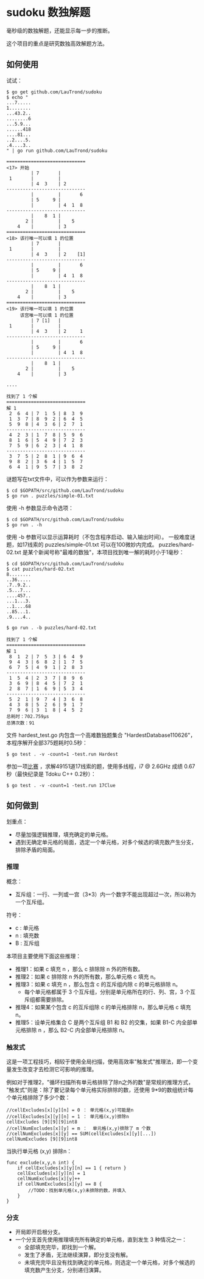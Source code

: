 # sudoku 数独解题

毫秒级的数独解题，还能显示每一步的推断。

这个项目的重点是研究数独高效解题方法。

## 如何使用 ##

试试：

    $ go get github.com/LauTrond/sudoku
    $ echo "
    ...7.....
    1........
    ...43.2..
    ........6
    ...5.9...
    ......418
    ....81...
    ..2....5.
    .4....3..
    " | go run github.com/LauTrond/sudoku
    
    =============================
    <17> 开始
             | 7       |         
     1       |         |         
             | 4  3    | 2       
    -----------------------------
             |         |       6 
             | 5     9 |         
             |         | 4  1  8 
    -----------------------------
             |    8  1 |         
           2 |         |    5    
        4    |         | 3       
    =============================
    <18> 该行唯一可以填 1 的位置
             | 7       |         
     1       |         |         
             | 4  3    | 2    [1]
    -----------------------------
             |         |       6 
             | 5     9 |         
             |         | 4  1  8 
    -----------------------------
             |    8  1 |         
           2 |         |    5    
        4    |         | 3       
    =============================
    <19> 该行唯一可以填 1 的位置
         该宫唯一可以填 1 的位置
             | 7 [1]   |         
     1       |         |         
             | 4  3    | 2     1 
    -----------------------------
             |         |       6 
             | 5     9 |         
             |         | 4  1  8 
    -----------------------------
             |    8  1 |         
           2 |         |    5    
        4    |         | 3       

    ....
    
    找到了 1 个解
    =============================
    解 1
     2  6  4 | 7  1  5 | 8  3  9 
     1  3  7 | 8  9  2 | 6  4  5 
     5  9  8 | 4  3  6 | 2  7  1 
    -----------------------------
     4  2  3 | 1  7  8 | 5  9  6 
     8  1  6 | 5  4  9 | 7  2  3 
     7  5  9 | 6  2  3 | 4  1  8 
    -----------------------------
     3  7  5 | 2  8  1 | 9  6  4 
     9  8  2 | 3  6  4 | 1  5  7 
     6  4  1 | 9  5  7 | 3  8  2 

谜题写在txt文件中，可以作为参数来运行：

    $ cd $GOPATH/src/github.com/LauTrond/sudoku
    $ go run . puzzles/simple-01.txt

使用 -h 参数显示命令选项：

    $ cd $GOPATH/src/github.com/LauTrond/sudoku
    $ go run . -h

使用 -b 参数可以显示运算耗时（不包含程序启动、输入输出时间）。
一般难度谜题，如17线索的 puzzles/simple-01.txt 可以在100微妙内完成。
puzzles/hard-02.txt 是某个新闻号称"最难的数独"，本项目找到唯一解的耗时小于1毫秒：

    $ cd $GOPATH/src/github.com/LauTrond/sudoku
    $ cat puzzles/hard-02.txt
    8........
    ..36.....
    .7..9.2..
    .5...7...
    ....457..
    ...1...3.
    ..1....68
    ..85...1.
    .9....4..
    
    $ go run . -b puzzles/hard-02.txt
      
    找到了 1 个解
    =============================
    解 1
     8  1  2 | 7  5  3 | 6  4  9 
     9  4  3 | 6  8  2 | 1  7  5 
     6  7  5 | 4  9  1 | 2  8  3 
    -----------------------------
     1  5  4 | 2  3  7 | 8  9  6 
     3  6  9 | 8  4  5 | 7  2  1 
     2  8  7 | 1  6  9 | 5  3  4 
    -----------------------------
     5  2  1 | 9  7  4 | 3  6  8 
     4  3  8 | 5  2  6 | 9  1  7 
     7  9  6 | 3  1  8 | 4  5  2 
    总耗时：702.759µs
    总猜次数：91

文件 hardest_test.go 内包含一个高难数独题集合 "HardestDatabase110626"，本程序解开全部375题耗时0.5秒：

    $ go test . -v -count=1 -test.run Hardest

参加一项[比赛](https://codegolf.stackexchange.com/questions/190727/the-fastest-sudoku-solver) 
，求解49151道17线索的题，使用多线程，i7 @ 2.6GHz 成绩 0.67 秒（最快纪录是 Tdoku C++ 0.2秒）：

    $ go test . -v -count=1 -test.run 17Clue

## 如何做到 ##

划重点：

- 尽量加强逻辑推理，填充确定的单元格。
- 遇到无确定单元格的局面，选定一个单元格，对多个候选的填充数产生分支，排除矛盾的局面。

### 推理 ###

概念：

- 互斥组：一行、一列或一宫（3*3）内一个数字不能出现超过一次，所以称为一个互斥组。

符号：

- c : 单元格
- n : 填充数
- B : 互斥组

本项目主要使用下面这些推理：

- 推理1：如果 c 填充 n ，那么 c 排除除 n 外的所有数。
- 推理2：如果 c 排除除 n 外的所有数，那么单元格 c 填充 n。
- 推理3：如果 c 填充 n ，那么包含 c 的互斥组内除 c 的单元格排除 n。
    - 每个单元格都属于 3 个互斥组，分别是单元格所在的行、列、宫，3 个互斥组都需要排除。  
- 推理4：如果某个包含 c 的互斥组除 c 的单元格排除 n，那么单元格 c 填充 n。
- 推理5：设单元格集合 C 是两个互斥组 B1 和 B2 的交集，如果 B1-C 内全部单元格排除 n ，那么 B2-C 内全部单元格排除 n。

### 触发式 ###

这是一项工程技巧，相较于使用全局扫描，使用高效率"触发式"推理法，即一个变量发生改变才去检测它可影响的推理。

例如对于推理2，"循环扫描所有单元格排除了除n之外的数"是常规的推理方式，
"触发式"则是：除了要记录每个单元格实际排除的数，还使用 9*9的数组统计每个单元格排除了多少个数：

    //cellExcludes[x][y][n] = 0 ： 单元格(x,y)可能是n
    //cellExcludes[x][y][n] = 1 ： 单元格(x,y)排除n
    cellExcludes [9][9][9]int8
    //cellNumExcludes[x][y] = m ：  单元格(x,y)排除了 m 个数
    //cellNumExcludes[x][y] == SUM(cellExcludes[x][y][...])
    cellNumExcludes [9][9]int8

当执行单元格 (x,y) 排除n：

    func exclude(x,y,n int) {
        if cellExcludes[x][y][n] == 1 { return }
        cellExcludes[x][y][n] = 1
        cellNumExcludes[x][y]++
        if cellNumExcludes[x][y] == 8 {
            //TODO：找到单元格(x,y)未排除的数，并填入
        }
    }

### 分支 ###

- 开局即开启根分支。
- 一个分支首先使用推理填充所有确定的单元格，直到发生 3 种情况之一：
    - 全部填充完毕，即找到一个解。
    - 发生了矛盾，无法继续演算，即分支没有解。
    - 未填充完毕且没有找到确定的单元格，则选定一个单元格，对多个候选的填充数产生分支，分别递归演算。
